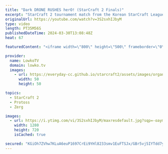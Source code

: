 ```yaml
---
title: "Dark DRONE RUSHES herO! (StarCraft 2 Finals)"
excerpt: "StarCraft 2 tournament match from the Korean StarCraft League 47. This is the grand finals of this SC2 tournament between herO and Dark, a classic Protoss versus Zerg matchup. Dark's super cheese vs Astrea: https://youtu.be/GakoZRmZyBo Support my work: https://patreon.com/lowkotv  Lowko merch: https://lowko.shop"
originalUrl: https://youtube.com/watch?v=3S2sxhIJbyM
type: video
length: PT35M56S
publishedDateTime: 2024-03-30T13:08:48Z
heat: 67

featuredContent: "<iframe width=\"800\" height=\"500\" frameborder=\"0\" src=\"https://www.youtube.com/embed/3S2sxhIJbyM\" allow=\"accelerometer; autoplay; encrypted-media; gyroscope; picture-in-picture\" allowfullscreen></iframe>"

provider:
  name: LowkoTV
  domain: lowko.tv
  images:
    - url: https://everyday-cc.github.io/starcraft2/assets/images/organizations/lowko.tv-50x50.jpg
      width: 50
      height: 50

topics:
  - StarCraft 2
  - Protoss
  - Zerg

images:
  - url: https://i.ytimg.com/vi/3S2sxhIJbyM/maxresdefault.jpg?sqp=-oaymwEmCIAKENAF8quKqQMa8AEB-AH-CYAC0AWKAgwIABABGD0gUihlMA8=&rs=AOn4CLAK5rwIo_9oMCyfthxqedIHI6QuBA
    width: 1280
    height: 720
    isCached: true

secured: "KGiOh7ZVhw7KLuA6euP1697CrEi9YHl8233smv1EuFTSJx/GBr5vj5IYTdd7yiREaGuLUnLEqR/TTTWaoi+1QLCZ3Yv2iI4fXrxGobnY79IX6SWvQC8QtiFv89D04gF5gKWDMtwuZ8BiKzCbUpgjgMBgcbqw89P+EppxpCySKCvFW96a2NPqjVtcUGTtl8pxH7KyWQ/aYlZM+DLWXisM6XRgU42oxwLNUeNCKrE0k/T/bCRYsC9pr1Dpmdx3oUgEqeK2aBZb//NSnRyIToKiwYC4lWTzLwK9qPFPwfD0cKLINMhJVpfDlnBKoRVTQy2nFhWhOTM9xxFOSaeEfegS0e2PteHUZzNOutc8tusy0axRQoN8xVpwTawqqQxtcFF+ajUtxFwtRltE0BtfGdhNoofV6M9AtPf3aYDCpWKM4dg=;O1mknXGF3SdhXoXAcu7BIg=="
---
```



